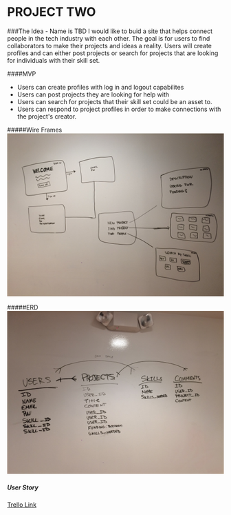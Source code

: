 # PROJECT TWO 



###The Idea - Name is TBD
I would like to buid a site that helps connect people in the tech industry with each other. The goal is for users to find collaborators to make their projects and ideas a reality. Users will create profiles and can either post projects or search for projects that are looking for individuals with their skill set. 


####MVP
* Users can create profiles with log in and logout capabilites 
* Users can post projects they are looking for help with 
* Users can search for projects that their skill set could be an asset to. 
* Users can respond to project profiles in order to make connections with the project's creator. 



  

#####Wire Frames
![](assets/wireframe1.JPG)


#####ERD
![](assets/ERDproject2.JPG)


##### User Story

[Trello Link](https://trello.com/b/w54m2jm3/project-2)
